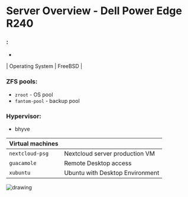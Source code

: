 # Server Overview - Dell Power Edge R240

### : 
- 
| Operating System  | FreeBSD |

### ZFS pools: 
- `zroot` - OS pool
- `fantom-pool` - backup pool

### Hypervisor: 
- bhyve

| Virtual machines |    |
|  --  |  --  |
| `nextcloud-psg` | Nextcloud server production VM |
| `guacamole`  | Remote Desktop access |
| `xubuntu`  |  Ubuntu with Desktop Environment |

![drawing](/images/server-overview.png)




